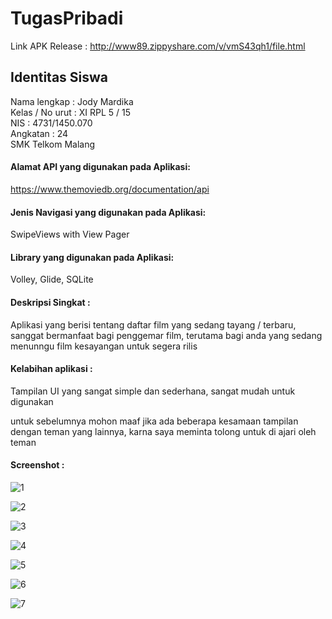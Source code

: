 # TugasPribadi
Link APK Release : http://www89.zippyshare.com/v/vmS43qh1/file.html

## Identitas Siswa
Nama lengkap    : Jody Mardika <br>
Kelas / No urut : XI RPL 5 / 15 <br>
NIS             : 4731/1450.070 <br>
Angkatan        : 24 <br>
SMK Telkom Malang <br>

#### Alamat API yang digunakan pada Aplikasi:
https://www.themoviedb.org/documentation/api

#### Jenis Navigasi yang digunakan pada Aplikasi:
 SwipeViews with View Pager

#### Library yang digunakan pada Aplikasi:
Volley, Glide, SQLite

#### Deskripsi Singkat :
Aplikasi yang berisi tentang daftar film yang sedang tayang / terbaru, sanggat bermanfaat bagi penggemar film, terutama bagi anda yang sedang menunngu film kesayangan untuk segera rilis

#### Kelabihan aplikasi :
Tampilan UI yang sangat simple dan sederhana, sangat mudah untuk digunakan

untuk sebelumnya mohon maaf jika ada beberapa kesamaan tampilan dengan teman yang lainnya, karna saya meminta tolong untuk di ajari oleh teman

#### Screenshot : 

![1](https://cloud.githubusercontent.com/assets/22114252/26117642/60a7b376-3a91-11e7-8158-1c04b7fadf3a.png)
      
![2](https://cloud.githubusercontent.com/assets/22114252/26117664/71fda4dc-3a91-11e7-9d22-aa1b524beec6.png)
      
![3](https://cloud.githubusercontent.com/assets/22114252/26117671/7845a52e-3a91-11e7-9116-4b32af9f7229.png)
     
![4](https://cloud.githubusercontent.com/assets/22114252/26117670/783ad892-3a91-11e7-9a48-e70ed4025c86.png)
      
![5](https://cloud.githubusercontent.com/assets/22114252/26117667/77ee788a-3a91-11e7-8e94-791d57196468.png)
      
![6](https://cloud.githubusercontent.com/assets/22114252/26117669/782474d0-3a91-11e7-8cf9-044623fa5eea.png)
      
![7](https://cloud.githubusercontent.com/assets/22114252/26117672/78484770-3a91-11e7-9e0c-58253125c71d.png)
